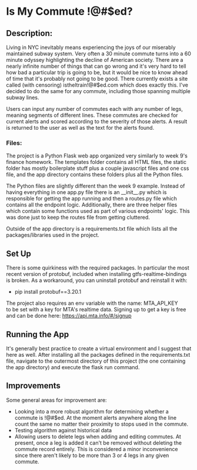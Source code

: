 # Is My Commute !@#$ed?

## Description:
Living in NYC inevitably means experiencing the joys of our miserably maintained subway system. Very often a 30 minute commute turns into a 60 minute odyssey highlighting the decline of American society. There are a nearly infinite number of things that can go wrong and it's very hard to tell how bad a particular trip is going to be, but it would be nice to know ahead of time that it's probably not going to be good. There currently exists a site called (with censoring) istheltrain!@#$ed.com which does exactly this. I've decided to do the same for any commute, including those spanning multiple subway lines.  
  
Users can input any number of commutes each with any number of legs, meaning segments of different lines. These commutes are checked for current alerts and scored according to the severity of those alerts. A result is returned to the user as well as the text for the alerts found.

### Files:
The project is a Python Flask web app organized very similarly to week 9's finance homework. The templates folder contains all HTML files, the static folder has mostly boilerplate stuff plus a couple javascript files and one css file, and the app directory contains these folders plus all the Python files.  
  
The Python files are slightly different than the week 9 example. Instead of having everything in one app.py file there is an \_\_init\_\_.py which is responsible for getting the app running and then a routes.py file which contains all the endpoint logic. Additionally, there are three helper files which contain some functions used as part of various endpoints' logic. This was done just to keep the routes file from getting cluttered. 
  
Outside of the app directory is a requirements.txt file which lists all the packages/libraries used in the project. 

## Set Up
There is some quirkiness with the required packages. In particular the most recent version of protobuf, included when installing gtfs-realtime-bindings is broken. As a workaround, you can uninstall protobuf and reinstall it with:  
- pip install protobuf==3.20.1

The project also requires an env variable with the name: MTA_API_KEY  
to be set with a key for MTA's realtime data. Signing up to get a key is free and can be done here: https://api.mta.info/#/signup  

## Running the App
It's generally best practice to create a virtual environment and I suggest that here as well. After installing all the packages defined in the requirements.txt file, navigate to the outermost directory of this project (the one containing the app directory) and execute the flask run command. 

## Improvements
Some general areas for improvement are: 
- Looking into a more robust algorithm for determining whether a commute is !@#$ed. At the moment alerts anywhere along the line count the same no matter their proximity to stops used in the commute. 
- Testing algorithm against historical data
- Allowing users to delete legs when adding and editing commutes. At present, once a leg is added it can't be removed without deleting the commute record entirely. This is considered a minor inconvenience since there aren't likely to be more than 3 or 4 legs in any given commute.
    
